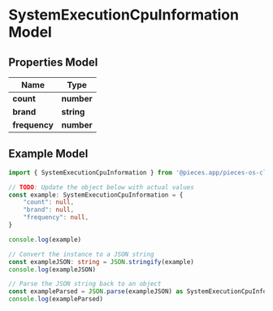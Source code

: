 
# SystemExecutionCpuInformation Model


## Properties Model

Name | Type
------------ | -------------
**count** | **number**
**brand** | **string**
**frequency** | **number**

## Example Model

```typescript
import { SystemExecutionCpuInformation } from '@pieces.app/pieces-os-client'

// TODO: Update the object below with actual values
const example: SystemExecutionCpuInformation = {
    "count": null,
    "brand": null,
    "frequency": null,
}

console.log(example)

// Convert the instance to a JSON string
const exampleJSON: string = JSON.stringify(example)
console.log(exampleJSON)

// Parse the JSON string back to an object
const exampleParsed = JSON.parse(exampleJSON) as SystemExecutionCpuInformation
console.log(exampleParsed)
```


